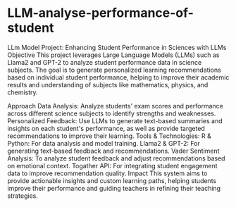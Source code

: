 # LLM-analyse-performance-of-student
LLm Model
Project: Enhancing Student Performance in Sciences with LLMs
Objective
This project leverages Large Language Models (LLMs) such as Llama2 and GPT-2 to analyze student performance data in science subjects. The goal is to generate personalized learning recommendations based on individual student performance, helping to improve their academic results and understanding of subjects like mathematics, physics, and chemistry.

Approach
Data Analysis: Analyze students' exam scores and performance across different science subjects to identify strengths and weaknesses.
Personalized Feedback: Use LLMs to generate text-based summaries and insights on each student's performance, as well as provide targeted recommendations to improve their learning.
Tools & Technologies:
R & Python: For data analysis and model training.
Llama2 & GPT-2: For generating text-based feedback and recommendations.
Vader Sentiment Analysis: To analyze student feedback and adjust recommendations based on emotional context.
Togather API: For integrating student engagement data to improve recommendation quality.
Impact
This system aims to provide actionable insights and custom learning paths, helping students improve their performance and guiding teachers in refining their teaching strategies.
